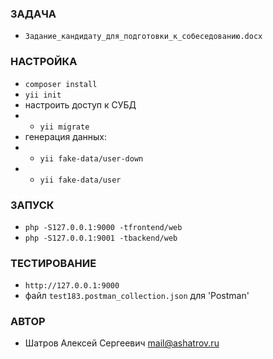 ### ЗАДАЧА
* `Задание_кандидату_для_подготовки_к_собеседованию.docx`

### НАСТРОЙКА
* `composer install`
* `yii init`
* настроить доступ к СУБД
* * `yii migrate`
* генерация данных:
* * `yii fake-data/user-down`
* * `yii fake-data/user`

### ЗАПУСК
* `php -S127.0.0.1:9000 -tfrontend/web`
* `php -S127.0.0.1:9001 -tbackend/web`

### ТЕСТИРОВАНИЕ
* `http://127.0.0.1:9000`
* файл `test183.postman_collection.json` для 'Postman'

### АВТОР
* Шатров Алексей Сергеевич <mail@ashatrov.ru>